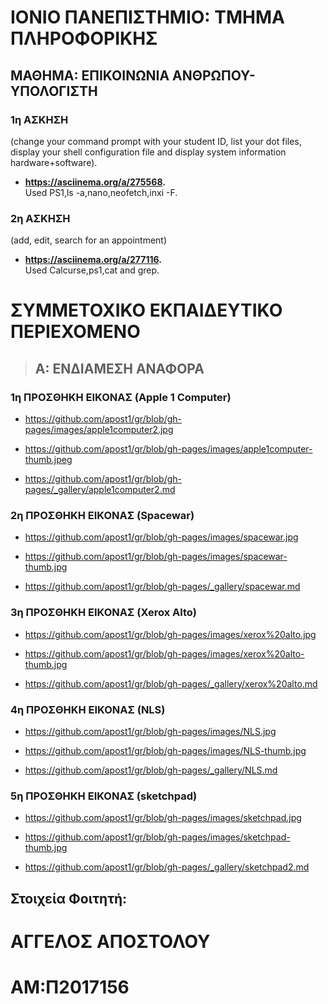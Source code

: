 # ΙΟΝΙΟ ΠΑΝΕΠΙΣΤΗΜΙΟ: ΤΜΗΜΑ ΠΛΗΡΟΦΟΡΙΚΗΣ 
## ΜΑΘΗΜΑ: ΕΠΙΚΟΙΝΩΝΙΑ ΑΝΘΡΩΠΟΥ-ΥΠΟΛΟΓΙΣΤΗ
 


### 1η ΑΣΚΗΣΗ  
(change your command prompt with your student ID, list your dot files, display your shell configuration file and display system information hardware+software).  


- **https://asciinema.org/a/275568.**  
 Used PS1,ls -a,nano,neofetch,inxi -F.   



### 2η ΑΣΚΗΣΗ  
 (add, edit, search for an appointment) 


- **https://asciinema.org/a/277116.**  
Used Calcurse,ps1,cat and grep.     
# ΣΥΜΜΕΤΟΧΙΚΟ ΕΚΠΑΙΔΕΥΤΙΚΟ ΠΕΡΙΕΧΟΜΕΝΟ  
> ## Α: ΕΝΔΙΑΜΕΣΗ ΑΝΑΦΟΡΑ
  
    
      
        
          
          
  
   
  
    
  ### 1η ΠΡΟΣΘΗΚΗ ΕΙΚΟΝΑΣ (Apple 1 Computer)
  
  
 - https://github.com/apost1/gr/blob/gh-pages/images/apple1computer2.jpg
  
 - https://github.com/apost1/gr/blob/gh-pages/images/apple1computer-thumb.jpeg
  
 - https://github.com/apost1/gr/blob/gh-pages/_gallery/apple1computer2.md  
   
  ### 2η ΠΡΟΣΘΗΚΗ ΕΙΚΟΝΑΣ (Spacewar)  
   
 - https://github.com/apost1/gr/blob/gh-pages/images/spacewar.jpg  
  
 - https://github.com/apost1/gr/blob/gh-pages/images/spacewar-thumb.jpg  
  
 - https://github.com/apost1/gr/blob/gh-pages/_gallery/spacewar.md  
  
  ### 3η ΠΡΟΣΘΗΚΗ ΕΙΚΟΝΑΣ (Xerox Alto)  
  
 - https://github.com/apost1/gr/blob/gh-pages/images/xerox%20alto.jpg  
  
 - https://github.com/apost1/gr/blob/gh-pages/images/xerox%20alto-thumb.jpg  
  
 - https://github.com/apost1/gr/blob/gh-pages/_gallery/xerox%20alto.md  
  
  ### 4η ΠΡΟΣΘΗΚΗ ΕΙΚΟΝΑΣ (NLS)  
  
 - https://github.com/apost1/gr/blob/gh-pages/images/NLS.jpg  
  
 - https://github.com/apost1/gr/blob/gh-pages/images/NLS-thumb.jpg  
  
 - https://github.com/apost1/gr/blob/gh-pages/_gallery/NLS.md  
  
  ### 5η ΠΡΟΣΘΗΚΗ ΕΙΚΟΝΑΣ (sketchpad)  
  
 - https://github.com/apost1/gr/blob/gh-pages/images/sketchpad.jpg  
  
 - https://github.com/apost1/gr/blob/gh-pages/images/sketchpad-thumb.jpg  
  
 - https://github.com/apost1/gr/blob/gh-pages/_gallery/sketchpad2.md
  
  
  
  




 
## Στοιχεία Φοιτητή: 

# ΑΓΓΕΛΟΣ ΑΠΟΣΤΟΛΟΥ  
# ΑM:Π2017156  
